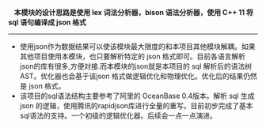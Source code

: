     **本模块的设计思路是使用 lex 词法分析器，bison 语法分析器，使用 C++ 11 将 sql 语句编译成 json 格式**
* * *
*   使用json作为数据结果可以使该模块最大限度的和本项目其他模块解耦。如果其他项目使用本模块，也只要解析特定的
json 格式即可。目前各语言解析json的库有很多,方便对接.而本模块的json就是本项目的 sql 解析后的语法树 AST。优化器也会基于该json 格式做逻辑优化和物理优化。优化后的结果仍然是 json 格式。
*   该项目的sql语法结构主要参考了阿里的 OceanBase 0.4版本。解析 sql 生成 json 的逻辑，使用腾讯的rapidjson库进行全量的重写。目前初步完成了基本sql语法的支持。一个初级的逻辑优化器。后续会一点一点演进。
